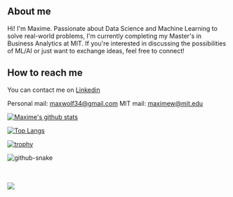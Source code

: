 ## About me

Hi! I'm Maxime. Passionate about Data Science and Machine Learning to solve real-world problems, I'm currently completing my Master's in Business Analytics at MIT. If you're interested in discussing the possibilities of ML/AI or just want to exchange ideas, feel free to connect! 

## How to reach me

You can contact me on [Linkedin](https://www.linkedin.com/in/maxime-wolf/)

Personal mail: maxwolf34@gmail.com
MIT mail: maximew@mit.edu


[![Maxime's github stats](https://github-readme-stats.vercel.app/api?username=maxime7770&show_icons=true&theme=gotham&border_color=2ba888)](https://github.com/anuraghazra/github-readme-stats)

[![Top Langs](https://github-readme-stats.vercel.app/api/top-langs/?username=maxime7770&layout=compact&size_weight=0&count_weight=1&theme=gotham&border_color=2ba888)](https://github.com/anuraghazra/github-readme-stats)

[![trophy](https://github-profile-trophy.vercel.app/?username=maxime7770&theme=onedark&margin-w=15&margin-h=15&no-bg=true&rank=-C&column=5)](https://github.com/ryo-ma/github-profile-trophy)

<picture>
  <source media="(prefers-color-scheme: dark)" srcset="https://github.com/maxime7770/maxime7770/blob/output/github-contribution-grid-snake-dark.svg" />
  <source media="(prefers-color-scheme: light)" srcset="https://github.com/maxime7770/maxime7770/blob/output/github-contribution-grid-snake.svg" />
  <img alt="github-snake" src="github-snake.svg" />
</picture>

<br><br>
<span>
  <a href="https://br.linkedin.com/in/maxime-wolf/en"><img src="https://img.shields.io/badge/Connect-0077B5?style=social&logo=linkedin"/></a>
</span>

